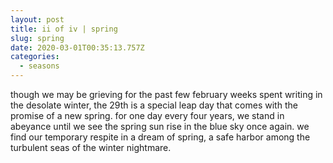 ```yaml
---
layout: post
title: ii of iv | spring
slug: spring
date: 2020-03-01T00:35:13.757Z
categories:
  - seasons
---
```

though we may be grieving for the past few february weeks spent writing in the desolate winter, the 29th is a special leap day that comes with the promise of a new spring. for one day every four years, we stand in abeyance until we see the spring sun rise in the blue sky once again. we find our temporary respite in a dream of spring, a safe harbor among the turbulent seas of the winter nightmare.